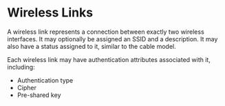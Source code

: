 # Wireless Links

A wireless link represents a connection between exactly two wireless interfaces. It may optionally be assigned an SSID and a description. It may also have a status assigned to it, similar to the cable model.

Each wireless link may have authentication attributes associated with it, including:

* Authentication type
* Cipher
* Pre-shared key
